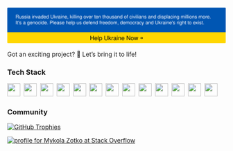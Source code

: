 [![Stand With Ukraine](https://raw.githubusercontent.com/vshymanskyy/StandWithUkraine/main/banner2-direct.svg)](https://vshymanskyy.github.io/StandWithUkraine/)

Got an exciting project? 🚀 Let’s bring it to life!

### Tech Stack

<img src="https://cdn.jsdelivr.net/gh/devicons/devicon/icons/python/python-original.svg" width="30" height="30"/>&nbsp;
<img src="https://cdn.jsdelivr.net/gh/devicons/devicon/icons/java/java-original.svg" width="30" height="30"/>&nbsp;
<img src="https://cdn.jsdelivr.net/gh/devicons/devicon/icons/javascript/javascript-original.svg" width="30" height="30"/>&nbsp;
<img src="https://cdn.jsdelivr.net/gh/devicons/devicon/icons/pandas/pandas-original.svg" width="30" height="30"/>&nbsp;
<img src="https://cdn.jsdelivr.net/gh/devicons/devicon/icons/numpy/numpy-original.svg" width="30" height="30"/>&nbsp;
<img src="https://cdn.jsdelivr.net/gh/devicons/devicon/icons/tensorflow/tensorflow-original.svg" width="30" height="30"/>&nbsp;
<img src="https://cdn.jsdelivr.net/gh/devicons/devicon/icons/scikitlearn/scikitlearn-original.svg" width="30" height="30"/>&nbsp;
<img src="https://cdn.jsdelivr.net/gh/devicons/devicon/icons/vscode/vscode-original.svg" width="30" height="30"/>&nbsp;
<img src="https://cdn.jsdelivr.net/gh/devicons/devicon/icons/pycharm/pycharm-original.svg" width="30" height="30"/>&nbsp;
<img src="https://cdn.jsdelivr.net/gh/devicons/devicon/icons/jupyter/jupyter-original.svg" width="30" height="30"/>&nbsp;
<img src="https://cdn.jsdelivr.net/gh/devicons/devicon/icons/docker/docker-original.svg" width="30" height="30"/>&nbsp;
<img src="https://cdn.jsdelivr.net/gh/devicons/devicon/icons/github/github-original.svg" width="30" height="30"/>&nbsp;
<img src="https://cdn.jsdelivr.net/gh/devicons/devicon/icons/gitlab/gitlab-original.svg" width="30" height="30"/>&nbsp;


### Community
[![GitHub Trophies](https://github-profile-trophy.vercel.app/?username=zotko&rank=-C,-?&margin-w=15)](https://github.com/zotko)

<a href="https://stackoverflow.com/users/8973620/mykola-zotko">
  <img src="https://stackoverflow.com/users/flair/8973620.png" width="208" height="58" alt="profile for Mykola Zotko at Stack Overflow" title="profile for Mykola Zotko at Stack Overflow">
</a>
